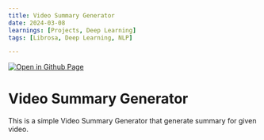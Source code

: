 ```yaml
--- 
title: Video Summary Generator
date: 2024-03-08
learnings: [Projects, Deep Learning] 
tags: [Librosa, Deep Learning, NLP]

---
```


[![Open in Github Page](https://img.shields.io/badge/Hosted_with-GitHub_Pages-blue?logo=github&logoColor=white)](https://github.com/AbhijitMore/FaceDetectionApp)
<br>


# Video Summary Generator

This is a simple Video Summary Generator that generate summary for given video.

